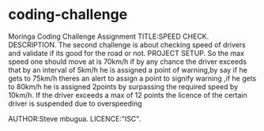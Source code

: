 # coding-challenge
Moringa Coding Challenge Assignment
TITLE:SPEED CHECK.
  DESCRIPTION.
    The second challenge is about checking speed of drivers and validate if its good for the road or not.
  PROJECT SETUP.
    So the max speed one should move at is 70km/h if by any chance the driver exceeds that by an interval of 5km/h he is assigned a point of warning,by say if he gets to     75km/h theres an alert to assign a point to signify warning ,if he gets to 80km/h he is assigned 2points by surpassing the required speed by 10km/h.
    If the driver exceeds a max of 12 points the licence of the certain  driver is suspended due to overspeeding 
   
  AUTHOR:Steve mbugua.
  LICENCE:"ISC".
